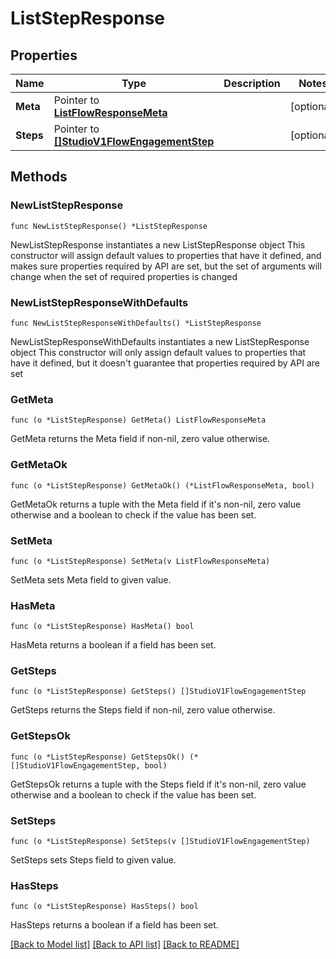 # ListStepResponse

## Properties

Name | Type | Description | Notes
------------ | ------------- | ------------- | -------------
**Meta** | Pointer to [**ListFlowResponseMeta**](ListFlowResponse_meta.md) |  | [optional] 
**Steps** | Pointer to [**[]StudioV1FlowEngagementStep**](StudioV1FlowEngagementStep.md) |  | [optional] 

## Methods

### NewListStepResponse

`func NewListStepResponse() *ListStepResponse`

NewListStepResponse instantiates a new ListStepResponse object
This constructor will assign default values to properties that have it defined,
and makes sure properties required by API are set, but the set of arguments
will change when the set of required properties is changed

### NewListStepResponseWithDefaults

`func NewListStepResponseWithDefaults() *ListStepResponse`

NewListStepResponseWithDefaults instantiates a new ListStepResponse object
This constructor will only assign default values to properties that have it defined,
but it doesn't guarantee that properties required by API are set

### GetMeta

`func (o *ListStepResponse) GetMeta() ListFlowResponseMeta`

GetMeta returns the Meta field if non-nil, zero value otherwise.

### GetMetaOk

`func (o *ListStepResponse) GetMetaOk() (*ListFlowResponseMeta, bool)`

GetMetaOk returns a tuple with the Meta field if it's non-nil, zero value otherwise
and a boolean to check if the value has been set.

### SetMeta

`func (o *ListStepResponse) SetMeta(v ListFlowResponseMeta)`

SetMeta sets Meta field to given value.

### HasMeta

`func (o *ListStepResponse) HasMeta() bool`

HasMeta returns a boolean if a field has been set.

### GetSteps

`func (o *ListStepResponse) GetSteps() []StudioV1FlowEngagementStep`

GetSteps returns the Steps field if non-nil, zero value otherwise.

### GetStepsOk

`func (o *ListStepResponse) GetStepsOk() (*[]StudioV1FlowEngagementStep, bool)`

GetStepsOk returns a tuple with the Steps field if it's non-nil, zero value otherwise
and a boolean to check if the value has been set.

### SetSteps

`func (o *ListStepResponse) SetSteps(v []StudioV1FlowEngagementStep)`

SetSteps sets Steps field to given value.

### HasSteps

`func (o *ListStepResponse) HasSteps() bool`

HasSteps returns a boolean if a field has been set.


[[Back to Model list]](../README.md#documentation-for-models) [[Back to API list]](../README.md#documentation-for-api-endpoints) [[Back to README]](../README.md)


